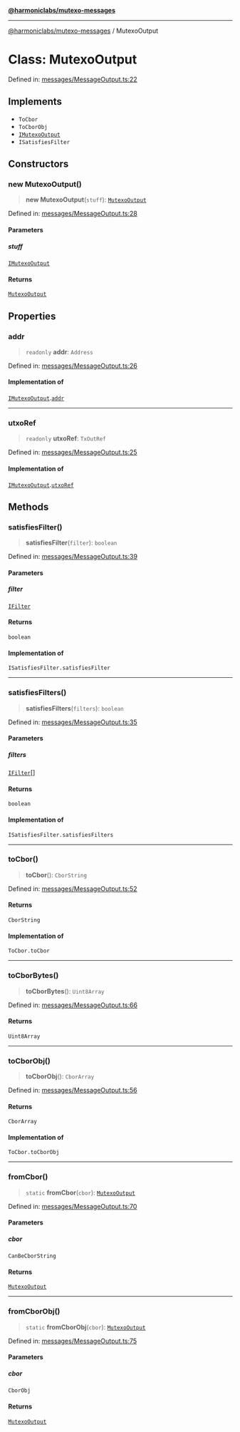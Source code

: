 [**@harmoniclabs/mutexo-messages**](../README.md)

***

[@harmoniclabs/mutexo-messages](../README.md) / MutexoOutput

# Class: MutexoOutput

Defined in: [messages/MessageOutput.ts:22](https://github.com/HarmonicLabs/mutexo-messages/blob/aefac8841dc1fa8aebb577df666016362446522d/src/messages/MessageOutput.ts#L22)

## Implements

- `ToCbor`
- `ToCborObj`
- [`IMutexoOutput`](../interfaces/IMutexoOutput.md)
- `ISatisfiesFilter`

## Constructors

### new MutexoOutput()

> **new MutexoOutput**(`stuff`): [`MutexoOutput`](MutexoOutput.md)

Defined in: [messages/MessageOutput.ts:28](https://github.com/HarmonicLabs/mutexo-messages/blob/aefac8841dc1fa8aebb577df666016362446522d/src/messages/MessageOutput.ts#L28)

#### Parameters

##### stuff

[`IMutexoOutput`](../interfaces/IMutexoOutput.md)

#### Returns

[`MutexoOutput`](MutexoOutput.md)

## Properties

### addr

> `readonly` **addr**: `Address`

Defined in: [messages/MessageOutput.ts:26](https://github.com/HarmonicLabs/mutexo-messages/blob/aefac8841dc1fa8aebb577df666016362446522d/src/messages/MessageOutput.ts#L26)

#### Implementation of

[`IMutexoOutput`](../interfaces/IMutexoOutput.md).[`addr`](../interfaces/IMutexoOutput.md#addr)

***

### utxoRef

> `readonly` **utxoRef**: `TxOutRef`

Defined in: [messages/MessageOutput.ts:25](https://github.com/HarmonicLabs/mutexo-messages/blob/aefac8841dc1fa8aebb577df666016362446522d/src/messages/MessageOutput.ts#L25)

#### Implementation of

[`IMutexoOutput`](../interfaces/IMutexoOutput.md).[`utxoRef`](../interfaces/IMutexoOutput.md#utxoref)

## Methods

### satisfiesFilter()

> **satisfiesFilter**(`filter`): `boolean`

Defined in: [messages/MessageOutput.ts:39](https://github.com/HarmonicLabs/mutexo-messages/blob/aefac8841dc1fa8aebb577df666016362446522d/src/messages/MessageOutput.ts#L39)

#### Parameters

##### filter

[`IFilter`](../type-aliases/IFilter.md)

#### Returns

`boolean`

#### Implementation of

`ISatisfiesFilter.satisfiesFilter`

***

### satisfiesFilters()

> **satisfiesFilters**(`filters`): `boolean`

Defined in: [messages/MessageOutput.ts:35](https://github.com/HarmonicLabs/mutexo-messages/blob/aefac8841dc1fa8aebb577df666016362446522d/src/messages/MessageOutput.ts#L35)

#### Parameters

##### filters

[`IFilter`](../type-aliases/IFilter.md)[]

#### Returns

`boolean`

#### Implementation of

`ISatisfiesFilter.satisfiesFilters`

***

### toCbor()

> **toCbor**(): `CborString`

Defined in: [messages/MessageOutput.ts:52](https://github.com/HarmonicLabs/mutexo-messages/blob/aefac8841dc1fa8aebb577df666016362446522d/src/messages/MessageOutput.ts#L52)

#### Returns

`CborString`

#### Implementation of

`ToCbor.toCbor`

***

### toCborBytes()

> **toCborBytes**(): `Uint8Array`

Defined in: [messages/MessageOutput.ts:66](https://github.com/HarmonicLabs/mutexo-messages/blob/aefac8841dc1fa8aebb577df666016362446522d/src/messages/MessageOutput.ts#L66)

#### Returns

`Uint8Array`

***

### toCborObj()

> **toCborObj**(): `CborArray`

Defined in: [messages/MessageOutput.ts:56](https://github.com/HarmonicLabs/mutexo-messages/blob/aefac8841dc1fa8aebb577df666016362446522d/src/messages/MessageOutput.ts#L56)

#### Returns

`CborArray`

#### Implementation of

`ToCbor.toCborObj`

***

### fromCbor()

> `static` **fromCbor**(`cbor`): [`MutexoOutput`](MutexoOutput.md)

Defined in: [messages/MessageOutput.ts:70](https://github.com/HarmonicLabs/mutexo-messages/blob/aefac8841dc1fa8aebb577df666016362446522d/src/messages/MessageOutput.ts#L70)

#### Parameters

##### cbor

`CanBeCborString`

#### Returns

[`MutexoOutput`](MutexoOutput.md)

***

### fromCborObj()

> `static` **fromCborObj**(`cbor`): [`MutexoOutput`](MutexoOutput.md)

Defined in: [messages/MessageOutput.ts:75](https://github.com/HarmonicLabs/mutexo-messages/blob/aefac8841dc1fa8aebb577df666016362446522d/src/messages/MessageOutput.ts#L75)

#### Parameters

##### cbor

`CborObj`

#### Returns

[`MutexoOutput`](MutexoOutput.md)
